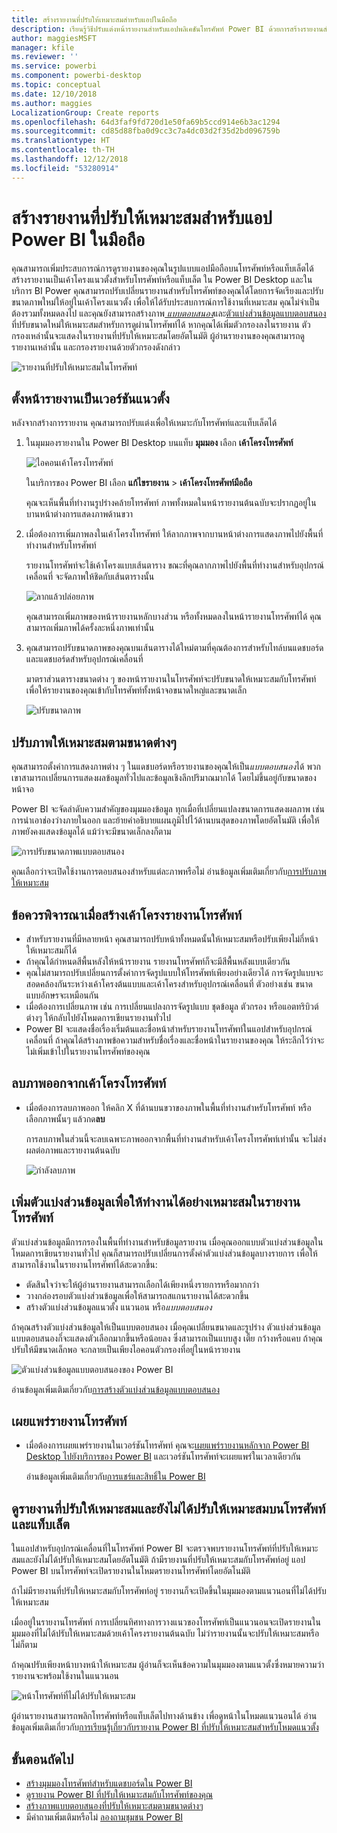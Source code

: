 ```yaml
---
title: สร้างรายงานที่ปรับให้เหมาะสมสำหรับแอปในมือถือ
description: เรียนรู้วิธีปรับแต่งหน้ารายงานสำหรับแอปพลิเคชันโทรศัพท์ Power BI ด้วยการสร้างรายงานสำหรับโทรศัพท์และแท็บเล็ตโดยเฉพาะ
author: maggiesMSFT
manager: kfile
ms.reviewer: ''
ms.service: powerbi
ms.component: powerbi-desktop
ms.topic: conceptual
ms.date: 12/10/2018
ms.author: maggies
LocalizationGroup: Create reports
ms.openlocfilehash: 64d3faf9fd720d1e50fa69b5ccd914e6b3ac1294
ms.sourcegitcommit: cd85d88fba0d9cc3c7a4dc03d2f35d2bd096759b
ms.translationtype: HT
ms.contentlocale: th-TH
ms.lasthandoff: 12/12/2018
ms.locfileid: "53280914"
---
```

# <a name="create-reports-optimized-for-the-power-bi-mobile-apps"></a>สร้างรายงานที่ปรับให้เหมาะสมสำหรับแอป Power BI ในมือถือ
คุณสามารถเพิ่มประสบการณ์การดูรายงานของคุณในรูปแบบแอปมือถือบนโทรศัพท์หรือแท็บเล็ตได้ สร้างรายงานเป็นเค้าโครงแนวตั้งสำหรับโทรศัพท์หรือแท็บเล็ต ใน Power BI Desktop และในบริการ BI Power คุณสามารถปรับเปลี่ยนรายงานสำหรับโทรศัพท์ของคุณได้โดยการจัดเรียงและปรับขนาดภาพใหม่ให้อยู่ในเค้าโครงแนวตั้ง เพื่อให้ได้รับประสบการณ์การใช้งานที่เหมาะสม คุณไม่จำเป็นต้องรวมทั้งหมดลงไป และคุณยังสามารถสร้างภาพ[ *แบบตอบสนอง*](#optimize-a-visual-for-any-size)และ[ตัวแบ่งส่วนข้อมูลแบบตอบสนอง](#enhance-slicers-to-to-work-well-in-phone-reports)ที่ปรับขนาดใหม่ให้เหมาะสมสำหรับการดูผ่านโทรศัพท์ได้ หากคุณได้เพิ่มตัวกรองลงในรายงาน ตัวกรองเหล่านั้นจะแสดงในรายงานที่ปรับให้เหมาะสมโดยอัตโนมัติ ผู้อ่านรายงานของคุณสามารถดูรายงานเหล่านั้น และกรองรายงานด้วยตัวกรองดังกล่าว

![รายงานที่ปรับให้เหมาะสมในโทรศัพท์](media/desktop-create-phone-report/desktop-create-phone-report-1.png)

## <a name="lay-out-a-portrait-version-of-a-report-page"></a>ตั้งหน้ารายงานเป็นเวอร์ชันแนวตั้ง

หลังจากสร้างการรายงาน คุณสามารถปรับแต่งเพื่อให้เหมาะกับโทรศัพท์และแท็บเล็ตได้

1. ในมุมมองรายงานใน Power BI Desktop บนแท็บ **มุมมอง** เลือก **เค้าโครงโทรศัพท์**  
   
    ![ไอคอนเค้าโครงโทรศัพท์](media/desktop-create-phone-report/desktop-create-phone-report-3.png)
   
    ในบริการของ Power BI เลือก **แก้ไขรายงาน** > **เค้าโครงโทรศัพท์มือถือ**

    คุณจะเห็นพื้นที่ทำงานรูปร่างคล้ายโทรศัพท์ ภาพทั้งหมดในหน้ารายงานต้นฉบับจะปรากฏอยู่ในบานหน้าต่างการแสดงภาพด้านขวา

3. เมื่อต้องการเพิ่มภาพลงในเค้าโครงโทรศัพท์ ให้ลากภาพจากบานหน้าต่างการแสดงภาพไปยังพื้นที่ทำงานสำหรับโทรศัพท์
   
    รายงานโทรศัพท์จะใช้เค้าโครงแบบเส้นตาราง ขณะที่คุณลากภาพไปยังพื้นที่ทำงานสำหรับอุปกรณ์เคลื่อนที่ จะจัดภาพให้ชิดกับเส้นตารางนั้น
   
    ![ลากแล้วปล่อยภาพ](media/desktop-create-phone-report/desktop-create-phone-report-4.gif)
   
    คุณสามารถเพิ่มภาพของหน้ารายงานหลักบางส่วน หรือทั้งหมดลงในหน้ารายงานโทรศัพท์ได้ คุณสามารถเพิ่มภาพได้ครั้งละหนึ่งภาพเท่านั้น

4. คุณสามารถปรับขนาดภาพของคุณบนเส้นตารางได้ใหม่ตามที่คุณต้องการสำหรับไทล์บนแดชบอร์ดและแดชบอร์ดสำหรับอุปกรณ์เคลื่อนที่
   
   มาตราส่วนตารางขนาดต่าง ๆ ของหน้ารายงานในโทรศัพท์จะปรับขนาดให้เหมาะสมกับโทรศัพท์ เพื่อให้รายงานของคุณเข้ากับโทรศัพท์ทั้งหน้าจอขนาดใหญ่และขนาดเล็ก
   
   ![ปรับขนาดภาพ](media/desktop-create-phone-report/desktop-create-phone-report-5.gif)

## <a name="optimize-a-visual-for-any-size"></a>ปรับภาพให้เหมาะสมตามขนาดต่างๆ
คุณสามารถตั้งค่าการแสดงภาพต่าง ๆ ในแดชบอร์ดหรือรายงานของคุณให้เป็น*แบบตอบสนอง*ได้ พวกเขาสามารถเปลี่ยนการแสดงผลข้อมูลทั่วไปและข้อมูลเชิงลึกปริมาณมากได้ โดยไม่ขึ้นอยู่กับขนาดของหน้าจอ 

Power BI จะจัดลำดับความสำคัญของมุมมองข้อมูล ทุกเมื่อที่เปลี่ยนแปลงขนาดการแสดงผลภาพ เช่น การนำเอาช่องว่างภายในออก และย้ายคำอธิบายแผนภูมิไปไว้ด้านบนสุดของภาพโดยอัตโนมัติ เพื่อให้ภาพยังคงแสดงข้อมูลได้ แม้ว่าจะมีขนาดเล็กลงก็ตาม

![การปรับขนาดภาพแบบตอบสนอง](media/desktop-create-phone-report/desktop-create-phone-report-6.gif)

คุณเลือกว่าจะเปิดใช้งานการตอบสนองสำหรับแต่ละภาพหรือไม่ อ่านข้อมูลเพิ่มเติมเกี่ยวกับ[การปรับภาพให้เหมาะสม](visuals/desktop-create-responsive-visuals.md)

## <a name="considerations-when-creating-phone-report-layouts"></a>ข้อควรพิจารณาเมื่อสร้างเค้าโครงรายงานโทรศัพท์
* สำหรับรายงานที่มีหลายหน้า คุณสามารถปรับหน้าทั้งหมดนั้นให้เหมาะสมหรือปรับเพียงไม่กี่หน้าให้เหมาะสมก็ได้ 
* ถ้าคุณได้กำหนดสีพื้นหลังให้หน้ารายงาน รายงานโทรศัพท์ก็จะมีสีพื้นหลังแบบเดียวกัน
* คุณไม่สามารถปรับเปลี่ยนการตั้งค่าการจัดรูปแบบให้โทรศัพท์เพียงอย่างเดียวได้ การจัดรูปแบบจะสอดคล้องกันระหว่างเค้าโครงต้นแบบและเค้าโครงสำหรับอุปกรณ์เคลื่อนที่ ตัวอย่างเช่น ขนาดแบบอักษรจะเหมือนกัน
* เมื่อต้องการเปลี่ยนภาพ เช่น การเปลี่ยนแปลงการจัดรูปแบบ ชุดข้อมูล ตัวกรอง หรือแอตทริบิวต์ต่างๆ ให้กลับไปยังโหมดการเขียนรายงานทั่วไป
* Power BI จะแสดงชื่อเรื่องเริ่มต้นและชื่อหน้าสำหรับรายงานโทรศัพท์ในแอปสำหรับอุปกรณ์เคลื่อนที่ ถ้าคุณได้สร้างภาพข้อความสำหรับชื่อเรื่องและชื่อหน้าในรายงานของคุณ ให้ระลึกไว้ว่าจะไม่เพิ่มเข้าไปในรายงานโทรศัพท์ของคุณ     

## <a name="remove-a-visual-from-the-phone-layout"></a>ลบภาพออกจากเค้าโครงโทรศัพท์
* เมื่อต้องการลบภาพออก ให้คลิก X ที่ด้านบนขวาของภาพในพื้นที่ทำงานสำหรับโทรศัพท์ หรือเลือกภาพนั้นๆ แล้วกด**ลบ**
  
   การลบภาพในส่วนนี้จะลบเฉพาะภาพออกจากพื้นที่ทำงานสำหรับเค้าโครงโทรศัพท์เท่านั้น จะไม่ส่งผลต่อภาพและรายงานต้นฉบับ
  
   ![กำลังลบภาพ](media/desktop-create-phone-report/desktop-create-phone-report-7.gif)

## <a name="enhance-slicers-to-work-well-in-phone-reports"></a>เพิ่มตัวแบ่งส่วนข้อมูลเพื่อให้ทำงานได้อย่างเหมาะสมในรายงานโทรศัพท์
ตัวแบ่งส่วนข้อมูลมีการกรองในพื้นที่ทำงานสำหรับข้อมูลรายงาน เมื่อคุณออกแบบตัวแบ่งส่วนข้อมูลในโหมดการเขียนรายงานทั่วไป คุณก็สามารถปรับเปลี่ยนการตั้งค่าตัวแบ่งส่วนข้อมูลบางรายการ เพื่อให้สามารถใช้งานในรายงานโทรศัพท์ได้สะดวกขึ้น:

* ตัดสินใจว่าจะให้ผู้อ่านรายงานสามารถเลือกได้เพียงหนึ่งรายการหรือมากกว่า
* วางกล่องรอบตัวแบ่งส่วนข้อมูลเพื่อให้สามารถสแกนรายงานได้สะดวกขึ้น
* สร้างตัวแบ่งส่วนข้อมูลแนวตั้ง แนวนอน หรือ*แบบตอบสนอง* 

ถ้าคุณสร้างตัวแบ่งส่วนข้อมูลให้เป็นแบบตอบสนอง เมื่อคุณเปลี่ยนขนาดและรูปร่าง ตัวแบ่งส่วนข้อมูลแบบตอบสนองก็่จะแสดงตัวเลือกมากขึ้นหรือน้อยลง ซึ่งสามารถเป็นแบบสูง เตี้ย กว้างหรือแคบ ถ้าคุณปรับให้มีขนาดเล็กพอ จะกลายเป็นเพียงไอคอนตัวกรองที่อยู่ในหน้ารายงาน 

![ตัวแบ่งส่วนข้อมูลแบบตอบสนองของ Power BI](media/desktop-create-phone-report/desktop-create-phone-report-8.png)

อ่านข้อมูลเพิ่มเติมเกี่ยวกับ[การสร้างตัวแบ่งส่วนข้อมูลแบบตอบสนอง](power-bi-slicer-filter-responsive.md)

## <a name="publish-a-phone-report"></a>เผยแพร่รายงานโทรศัพท์
* เมื่อต้องการเผยแพร่รายงานในเวอร์ชันโทรศัพท์ คุณจะ[เผยแพร่รายงานหลักจาก Power BI Desktop ไปยังบริการของ Power BI](desktop-upload-desktop-files.md) และเวอร์ชันโทรศัพท์จะเผยแพร่ในเวลาเดียวกัน
  
    อ่านข้อมูลเพิ่มเติมเกี่ยวกับ[การแชร์และสิทธิ์ใน Power BI](service-how-to-collaborate-distribute-dashboards-reports.md)

## <a name="view-optimized-and-unoptimized-reports-on-a-phone-or-tablet"></a>ดูรายงานที่ปรับให้เหมาะสมและยังไม่ได้ปรับให้เหมาะสมบนโทรศัพท์และแท็บเล็ต
ในแอปสำหรับอุปกรณ์เคลื่อนที่ในโทรศัพท์ Power BI จะตรวจพบรายงานโทรศัพท์ที่ปรับให้เหมาะสมและยังไม่ได้ปรับให้เหมาะสมโดยอัตโนมัติ ถ้ามีรายงานที่ปรับให้เหมาะสมกับโทรศัพท์อยู่ แอป Power BI บนโทรศัพท์จะเปิดรายงานในโหมดรายงานโทรศัพท์โดยอัตโนมัติ

ถ้าไม่มีรายงานที่ปรับให้เหมาะสมกับโทรศัพท์อยู่ รายงานก็จะเปิดขึ้นในมุมมองตามแนวนอนที่ไม่ได้ปรับให้เหมาะสม  

เมื่ออยู่ในรายงานโทรศัพท์ การเปลี่ยนทิศทางการวางแนวของโทรศัพท์เป็นแนวนอนจะเปิดรายงานในมุมมองที่ไม่ได้ปรับให้เหมาะสมด้วยเค้าโครงรายงานต้นฉบับ ไม่ว่ารายงานนั้นจะปรับให้เหมาะสมหรือไม่ก็ตาม

ถ้าคุณปรับเพียงหน้าบางหน้าให้เหมาะสม ผู้อ่านก็จะเห็นข้อความในมุมมองตามแนวตั้งซึ่งหมายความว่ารายงานจะพร้อมใช้งานในแนวนอน

![หน้าโทรศัพท์ที่ไม่ได้ปรับให้เหมาะสม](media/desktop-create-phone-report/desktop-create-phone-report-9.png)

ผู้อ่านรายงานสามารถพลิกโทรศัพท์หรือแท็บเล็ตไปทางด้านข้าง เพื่อดูหน้าในโหมดแนวนอนได้ อ่านข้อมูลเพิ่มเติมเกี่ยวกับ[การเรียนรู้เกี่ยวกับรายงาน Power BI ที่ปรับให้เหมาะสมสำหรับโหมดแนวตั้ง](consumer/mobile/mobile-apps-view-phone-report.md)

## <a name="next-steps"></a>ขั้นตอนถัดไป
* [สร้างมุมมองโทรศัพท์สำหรับแดชบอร์ดใน Power BI](service-create-dashboard-mobile-phone-view.md)
* [ดูรายงาน Power BI ที่ปรับให้เหมาะสมกับโทรศัพท์ของคุณ](consumer/mobile/mobile-apps-view-phone-report.md)
* [สร้างภาพแบบตอบสนองที่ปรับให้เหมาะสมตามขนาดต่างๆ](visuals/desktop-create-responsive-visuals.md)
* มีคำถามเพิ่มเติมหรือไม่ [ลองถามชุมชน Power BI](http://community.powerbi.com/)

